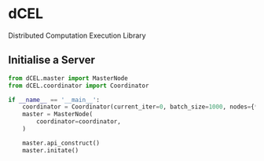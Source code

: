 # dCEL

Distributed Computation Execution Library


## Initialise a Server

```python
from dCEL.master import MasterNode
from dCEL.coordinator import Coordinator

if __name__ == '__main__':
    coordinator = Coordinator(current_iter=0, batch_size=1000, nodes={*()})
    master = MasterNode(
        coordinator=coordinator,
    )

    master.api_construct()
    master.initate()
```
